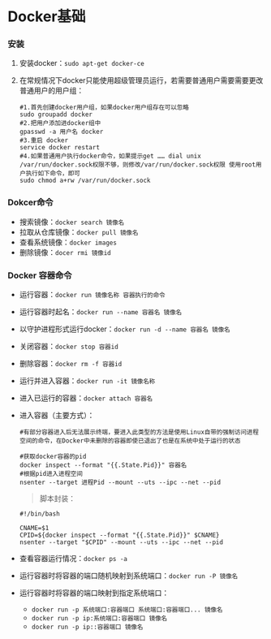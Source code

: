 # Docker基础

### 安装

1. 安装docker：`sudo apt-get docker-ce`

2. 在常规情况下docker只能使用超级管理员运行，若需要普通用户需要需要更改普通用户的用户组：

   ```shell
   #1.首先创建docker用户组，如果docker用户组存在可以忽略
   sudo groupadd docker
   #2.把用户添加进docker组中
   gpasswd -a 用户名 docker
   #3.重启 docker
   service docker restart
   #4.如果普通用户执行docker命令，如果提示get …… dial unix /var/run/docker.sock权限不够，则修改/var/run/docker.sock权限 使用root用户执行如下命令，即可
   sudo chmod a+rw /var/run/docker.sock
   ```

### Dokcer命令

- 搜索镜像：`docker search 镜像名`
- 拉取从仓库镜像：`docker pull 镜像名`
- 查看系统镜像：`docker images`
- 删除镜像：`docer rmi 镜像id`

### Docker 容器命令

- 运行容器：`docker run 镜像名称 容器执行的命令`

- 运行容器时起名：`docker run --name 容器名 镜像名`

- 以守护进程形式运行docker：`docker run -d --name 容器名 镜像名`

- 关闭容器：`docker stop 容器id`

- 删除容器：`docker rm -f 容器id`

- 运行并进入容器：`docker run -it 镜像名称`

- 进入已运行的容器：`docker attach 容器名`

- 进入容器（主要方式）：

  ```shell
  #有部分容器进入后无法展示终端，要进入此类型的方法是使用Linux自带的强制访问进程空间的命令，在Docker中未删除的容器即使已退出了也是在系统中处于运行的状态
  
  #获取docker容器的pid
  docker inspect --format "{{.State.Pid}}" 容器名
  #根据pid进入进程空间
  nsenter --target 进程Pid --mount --uts --ipc --net --pid
  ```

  > 脚本封装：

  ```shell
  #!/bin/bash
  
  CNAME=$1
  CPID=${docker inspect --format "{{.State.Pid}}" $CNAME}
  nsenter --target "$CPID" --mount --uts --ipc --net --pid
  ```

- 查看容器运行情况：`docker ps -a`

- 运行容器时将容器的端口随机映射到系统端口：`docker run -P 镜像名`

- 运行容器时将容器的端口映射到指定系统端口：

  - `docker run -p 系统端口:容器端口 系统端口:容器端口... 镜像名`
  - `docker run -p ip:系统端口:容器端口 镜像名`
  - `docker run -p ip::容器端口 镜像名`

